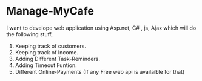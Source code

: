 # Manage-MyCafe
I want to develope web application using Asp.net, C# , js, Ajax  which will do the following stuff, 
1. Keeping track of customers.
2. Keeping track of Income.
3. Adding Different Task-Reminders.
4. Adding Timeout Funtion.
5. Different Online-Payments (If any Free web api is availaible for that)
